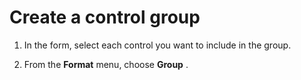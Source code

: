 
# Create a control group




1. In the form, select each control you want to include in the group.
    
2. From the  **Format** menu, choose **Group** .
    



